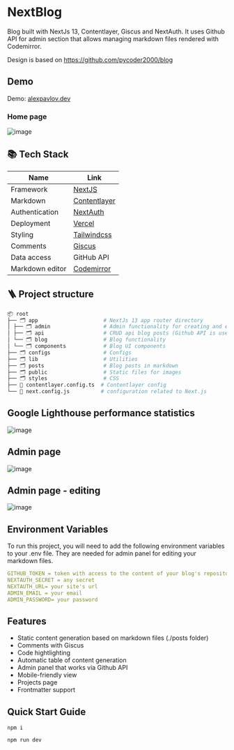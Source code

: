
# NextBlog

Blog built with NextJs 13, Contentlayer, Giscus and NextAuth. It uses Github API for admin section that allows managing markdown files rendered with Codemirror.

Design is based on https://github.com/pycoder2000/blog

## Demo

Demo: [alexpavlov.dev](https://alexpavlov.dev)

### Home page

![image](https://github.com/pavlovtech/NextBlog/assets/6662454/6207daa6-4c75-4180-8365-71b75360afe4)

## 📚 Tech Stack

| Name            | Link                                                      |
| --------------- | --------------------------------------------------------- |
| Framework       | [NextJS](https://nextjs.org/docs)                         |
| Markdown        | [Contentlayer](https://www.contentlayer.dev/)             |
| Authentication  | [NextAuth](https://next-auth.js.org/)                     |
| Deployment      | [Vercel](https://vercel.com)                              |
| Styling         | [Tailwindcss](https://tailwindcss.com/)                   |
| Comments        | [Giscus](https://github.com/giscus/giscus)                |
| Data access     | GitHub API                                                |
| Markdown editor | [Codemirror](https://codemirror.net/)                  |


## 🪜 Project structure

```bash
📦 root
├── 🗂️ app                     # NextJs 13 app router directory
│ ├── 🗂️ admin                 # Admin functionality for creating and editing blog posts
│ ├── 🗂️ api                   # CRUD api blog posts (Github API is used)
│ └── 🗂️ blog                  # Blog functionality
│ └── 🗂️ components            # Blog UI components
├── 🗂️ configs                 # Configs
├── 🗂️ lib                     # Utilities
├── 🗂️ posts                   # Blog posts in markdown
├── 🗂️ public                  # Static files for images
├── 🗂️ styles                  # CSS
├── 📝 contentlayer.config.ts  # Contentlayer config
└── 📝 next.config.js          # configuration related to Next.js
```

## Google Lighthouse performance statistics

![image](https://github.com/pavlovtech/NextBlog/assets/6662454/9681f814-3b35-4ceb-9085-71e9fc46bbdb)

## Admin page

![image](https://github.com/pavlovtech/NextBlog/assets/6662454/d55dff86-f097-488b-8611-ee2c659cd3f5)

## Admin page - editing

![image](https://github.com/pavlovtech/NextBlog/assets/6662454/5452382f-7605-44b8-b80b-a55090f5c16b)


## Environment Variables

To run this project, you will need to add the following environment variables to your .env file. They are needed for admin panel for editing your markdown files.

```yaml
GITHUB_TOKEN = token with access to the content of your blog's repository
NEXTAUTH_SECRET = any secret 
NEXTAUTH_URL= your site's url
ADMIN_EMAIL = your email
ADMIN_PASSWORD= your password
```
## Features

- Static content generation based on markdown files (./posts folder)
- Comments with Giscus
- Code hightlighting
- Automatic table of content generation
- Admin panel that works via Github API
- Mobile-friendly view
- Projects page
- Frontmatter support


## Quick Start Guide

`npm i`

`npm run dev`
